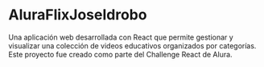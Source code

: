 # AluraFlixJoseIdrobo
Una aplicación web desarrollada con React que permite gestionar y visualizar una colección de videos educativos organizados por categorías. Este proyecto fue creado como parte del Challenge React de Alura.
